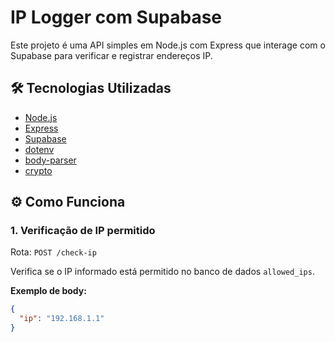 # IP Logger com Supabase

Este projeto é uma API simples em Node.js com Express que interage com o Supabase para verificar e registrar endereços IP.

## 🛠️ Tecnologias Utilizadas

- [Node.js](https://nodejs.org/)
- [Express](https://expressjs.com/)
- [Supabase](https://supabase.com/)
- [dotenv](https://www.npmjs.com/package/dotenv)
- [body-parser](https://www.npmjs.com/package/body-parser)
- [crypto](https://nodejs.org/api/crypto.html)

## ⚙️ Como Funciona

### 1. Verificação de IP permitido

Rota: `POST /check-ip`

Verifica se o IP informado está permitido no banco de dados `allowed_ips`.

**Exemplo de body:**

```json
{
  "ip": "192.168.1.1"
}
